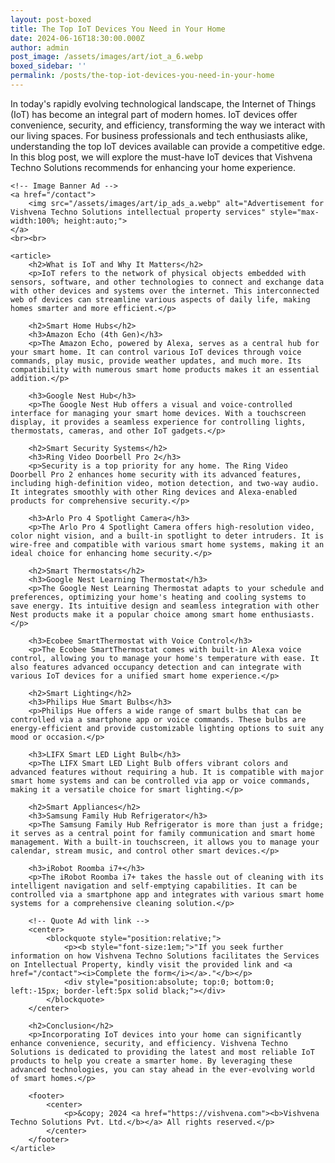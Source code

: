 ```yaml
---
layout: post-boxed
title: The Top IoT Devices You Need in Your Home
date: 2024-06-16T18:30:00.000Z
author: admin
post_image: /assets/images/art/iot_a_6.webp
boxed_sidebar: ''
permalink: /posts/the-top-iot-devices-you-need-in-your-home
---
```


<html lang="en">
<head>
    <meta charset="UTF-8">
    <meta name="viewport" content="width=device-width, initial-scale=1.0">
    <meta name="description" content="Discover the top IoT devices recommended by Vishvena Techno Solutions to transform your home with smart technology. Enhance convenience, security, and efficiency today.">
    <title>The Top IoT Devices You Need in Your Home</title>
</head>
<body>
    <p>In today's rapidly evolving technological landscape, the Internet of Things (IoT) has become an integral part of modern homes. IoT devices offer convenience, security, and efficiency, transforming the way we interact with our living spaces. For business professionals and tech enthusiasts alike, understanding the top IoT devices available can provide a competitive edge. In this blog post, we will explore the must-have IoT devices that Vishvena Techno Solutions recommends for enhancing your home experience.</p>

```
<!-- Image Banner Ad -->
<a href="/contact">
    <img src="/assets/images/art/ip_ads_a.webp" alt="Advertisement for Vishvena Techno Solutions intellectual property services" style="max-width:100%; height:auto;">
</a>
<br><br>

<article>
    <h2>What is IoT and Why It Matters</h2>
    <p>IoT refers to the network of physical objects embedded with sensors, software, and other technologies to connect and exchange data with other devices and systems over the internet. This interconnected web of devices can streamline various aspects of daily life, making homes smarter and more efficient.</p>
    
    <h2>Smart Home Hubs</h2>
    <h3>Amazon Echo (4th Gen)</h3>
    <p>The Amazon Echo, powered by Alexa, serves as a central hub for your smart home. It can control various IoT devices through voice commands, play music, provide weather updates, and much more. Its compatibility with numerous smart home products makes it an essential addition.</p>
    
    <h3>Google Nest Hub</h3>
    <p>The Google Nest Hub offers a visual and voice-controlled interface for managing your smart home devices. With a touchscreen display, it provides a seamless experience for controlling lights, thermostats, cameras, and other IoT gadgets.</p>
    
    <h2>Smart Security Systems</h2>
    <h3>Ring Video Doorbell Pro 2</h3>
    <p>Security is a top priority for any home. The Ring Video Doorbell Pro 2 enhances home security with its advanced features, including high-definition video, motion detection, and two-way audio. It integrates smoothly with other Ring devices and Alexa-enabled products for comprehensive security.</p>
    
    <h3>Arlo Pro 4 Spotlight Camera</h3>
    <p>The Arlo Pro 4 Spotlight Camera offers high-resolution video, color night vision, and a built-in spotlight to deter intruders. It is wire-free and compatible with various smart home systems, making it an ideal choice for enhancing home security.</p>
    
    <h2>Smart Thermostats</h2>
    <h3>Google Nest Learning Thermostat</h3>
    <p>The Google Nest Learning Thermostat adapts to your schedule and preferences, optimizing your home's heating and cooling systems to save energy. Its intuitive design and seamless integration with other Nest products make it a popular choice among smart home enthusiasts.</p>
    
    <h3>Ecobee SmartThermostat with Voice Control</h3>
    <p>The Ecobee SmartThermostat comes with built-in Alexa voice control, allowing you to manage your home's temperature with ease. It also features advanced occupancy detection and can integrate with various IoT devices for a unified smart home experience.</p>
    
    <h2>Smart Lighting</h2>
    <h3>Philips Hue Smart Bulbs</h3>
    <p>Philips Hue offers a wide range of smart bulbs that can be controlled via a smartphone app or voice commands. These bulbs are energy-efficient and provide customizable lighting options to suit any mood or occasion.</p>
    
    <h3>LIFX Smart LED Light Bulb</h3>
    <p>The LIFX Smart LED Light Bulb offers vibrant colors and advanced features without requiring a hub. It is compatible with major smart home systems and can be controlled via app or voice commands, making it a versatile choice for smart lighting.</p>
    
    <h2>Smart Appliances</h2>
    <h3>Samsung Family Hub Refrigerator</h3>
    <p>The Samsung Family Hub Refrigerator is more than just a fridge; it serves as a central point for family communication and smart home management. With a built-in touchscreen, it allows you to manage your calendar, stream music, and control other smart devices.</p>
    
    <h3>iRobot Roomba i7+</h3>
    <p>The iRobot Roomba i7+ takes the hassle out of cleaning with its intelligent navigation and self-emptying capabilities. It can be controlled via a smartphone app and integrates with various smart home systems for a comprehensive cleaning solution.</p>
    
    <!-- Quote Ad with link -->
    <center>
        <blockquote style="position:relative;">
            <p><b style="font-size:1em;">"If you seek further information on how Vishvena Techno Solutions facilitates the Services on Intellectual Property, kindly visit the provided link and <a href="/contact"><i>Complete the form</i></a>."</b></p>
            <div style="position:absolute; top:0; bottom:0; left:-15px; border-left:5px solid black;"></div>
        </blockquote>
    </center>
    
    <h2>Conclusion</h2>
    <p>Incorporating IoT devices into your home can significantly enhance convenience, security, and efficiency. Vishvena Techno Solutions is dedicated to providing the latest and most reliable IoT products to help you create a smarter home. By leveraging these advanced technologies, you can stay ahead in the ever-evolving world of smart homes.</p>
    
    <footer>
        <center>
            <p>&copy; 2024 <a href="https://vishvena.com"><b>Vishvena Techno Solutions Pvt. Ltd.</b></a> All rights reserved.</p>
        </center>
    </footer>
</article>
```

</body>
</html>
